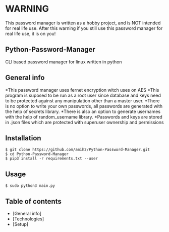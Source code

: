 # WARNING
This password manager is written as a hobby project, and is NOT intended for real life use. After this warning if you still use this password manager for real life use, it is on you!

## Python-Password-Manager
CLI based password manager for linux written in python

## General info
*This password manager uses fernet encryption witch uses on AES
*This program is suposed to be run as a root user since database and keys need to be protected against any manipulation other than a master user.
*There is no option to write your own passwords, all passwords are generated with the help of secrets library.
*There is also an option to generate usernames with the help of random_username library.
*Passwords and keys are stored in .json files which are protected with superuser ownership and permissions

## Installation
``` 
$ git clone https://github.com/amih2/Python-Password-Manager.git
$ cd Python-Password-Manager
$ pip3 install -r requirements.txt --user
```
## Usage
```
$ sudo python3 main.py
```
## Table of contents
* [General info]
* [Technologies]
* [Setup]
